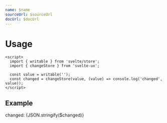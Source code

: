 ```yaml
---
name: $name
sourceUrl: $sourceUrl
docUrl: $docUrl
---
```


<script lang="ts">
  import { writable } from 'svelte/store';

	import Button from '$lib/components/Button.svelte';
	import Preview from '$lib/components/Preview.svelte';
	import TextField from '$lib/components/TextField.svelte';

	import changeStore from '$lib/stores/changeStore';

  const value = writable('');
  const changed = changeStore(value, (value) => console.log('changed', value));
</script>

# Usage

```svelte
<script>
  import { writable } from 'svelte/store';
  import { changeStore } from 'svelte-ux';

  const value = writable('');
  const changed = changeStore(value, (value) => console.log('changed', value));
</script>
```

## Example

<Preview>
  <TextField bind:value={$value} />
  <div>changed: {JSON.stringify($changed)}</div>
</Preview>
